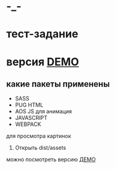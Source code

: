 # -_-

# тест-задание

# версия [DEMO](https://facesar.github.io/-_-/dist/)
## какие пакеты применены 
 
- SASS
- PUG HTML
- AOS JS для анимация
- JAVASCRIPT
- WEBPACK

для просмотра картинок 
1. Открыть dist/assets 
   
можно посмотреть версию [ДЕМО](https://facesar.github.io/-_-/dist/)